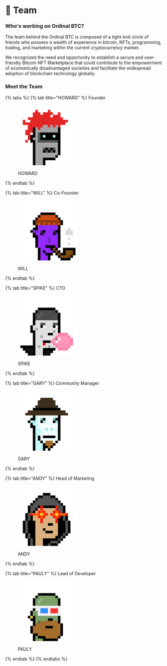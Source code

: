 # 👬 Team

### Who's working on Ordinal BTC?

The team behind the Ordinal BTC is composed of a tight-knit circle of friends who possess a wealth of experience in bitcoin, NFTs, programming, trading, and marketing within the current cryptocurrency market.

We recognized the need and opportunity to establish a secure and user-friendly Bitcoin NFT Marketplace that could contribute to the empowerment of economically disadvantaged societies and facilitate the widespread adoption of blockchain technology globally.

### Meet the Team

{% tabs %}
{% tab title="HOWARD" %}
Founder

<figure><img src="../.gitbook/assets/howard.jpg" alt=""><figcaption><p>HOWARD</p></figcaption></figure>
{% endtab %}

{% tab title="WILL" %}
Co-Founder

<figure><img src="../.gitbook/assets/will.jpg" alt=""><figcaption><p>WILL</p></figcaption></figure>
{% endtab %}

{% tab title="SPIKE" %}
CTO

<figure><img src="../.gitbook/assets/spike.jpg" alt=""><figcaption><p>SPIKE</p></figcaption></figure>
{% endtab %}

{% tab title="GARY" %}
Community Manager

<figure><img src="../.gitbook/assets/gary.jpg" alt=""><figcaption><p>GARY</p></figcaption></figure>
{% endtab %}

{% tab title="ANDY" %}
Head of Marketing

<figure><img src="../.gitbook/assets/andy.jpg" alt=""><figcaption><p>ANDY</p></figcaption></figure>
{% endtab %}

{% tab title="PAULY" %}
Lead of Developer

<figure><img src="../.gitbook/assets/puly.jpg" alt=""><figcaption><p>PAULY</p></figcaption></figure>
{% endtab %}
{% endtabs %}
